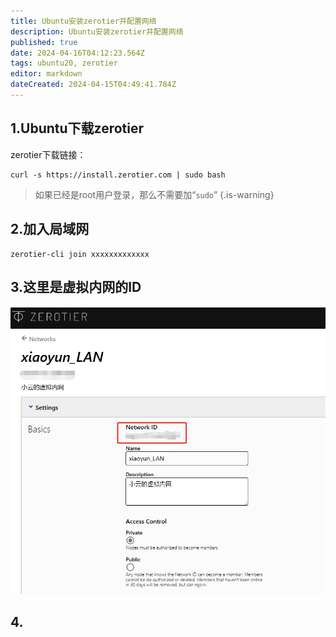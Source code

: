 ```yaml
---
title: Ubuntu安装zerotier并配置网络
description: Ubuntu安装zerotier并配置网络
published: true
date: 2024-04-16T04:12:23.564Z
tags: ubuntu20, zerotier
editor: markdown
dateCreated: 2024-04-15T04:49:41.784Z
---
```


## 1.Ubuntu下载zerotier
zerotier下载链接：
```
curl -s https://install.zerotier.com | sudo bash
```
> 如果已经是root用户登录，那么不需要加“`sudo`”
{.is-warning}

## 2.加入局域网
```
zerotier-cli join xxxxxxxxxxxxx
```

## 3.这里是虚拟内网的ID
![zerotier虚拟内网id.png](/wiki/wiki/zerotier虚拟内网id.png)

## 4.
